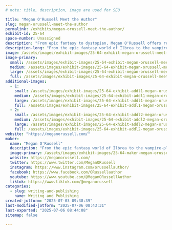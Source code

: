 ```yaml
---
# note: title, description, image are used for SEO

title: "Megan O'Russell Meet the Author"
slug: megan-orussell-meet-the-author
permalink: /exhibits/megan-orussell-meet-the-author/
exhibit-id: 25-64
space-number: Unassigned
description: "From epic fantasy to dystopian, Megan O'Russell offers readers thirty-two books across nine series."
description-long: "From the epic fantasy world of Ilbrea to the vampire-plagued dystopia of the domes, Megan O'Russell offers readers thirty-two books across nine series. Megan's newest novel, Sketchbook of a Wayward Seer, is presented in partnership with the Page by Page podcast where you can listen to a new full chapter of the book every week. Available titles include Ember and Stone, Girl of Glass, The Cursebound Thief, and How I Magically Messed Up My Life in Four Freakin' Days."
image: /assets/images/exhibit-images/25-64-exhibit-megan-orussell-meet-the-author-img-7900-large.jpg
image-primary: 
  small: /assets/images/exhibit-images/25-64-exhibit-megan-orussell-meet-the-author-img-7900-small.jpg
  medium: /assets/images/exhibit-images/25-64-exhibit-megan-orussell-meet-the-author-img-7900-medium.jpg
  large: /assets/images/exhibit-images/25-64-exhibit-megan-orussell-meet-the-author-img-7900-large.jpg
  full: /assets/images/exhibit-images/25-64-exhibit-megan-orussell-meet-the-author-img-7900-full.jpg
additional-images: 
  - 1:
    small: /assets/images/exhibit-images/25-64-exhibit-addl1-megan-orussell-meet-the-author-megan-banner-for-cons-reduced-small.jpg
    medium: /assets/images/exhibit-images/25-64-exhibit-addl1-megan-orussell-meet-the-author-megan-banner-for-cons-reduced-medium.jpg
    large: /assets/images/exhibit-images/25-64-exhibit-addl1-megan-orussell-meet-the-author-megan-banner-for-cons-reduced-large.jpg
    full: /assets/images/exhibit-images/25-64-exhibit-addl1-megan-orussell-meet-the-author-megan-banner-for-cons-reduced-full.jpg
  - 2:
    small: /assets/images/exhibit-images/25-64-exhibit-addl2-megan-orussell-meet-the-author-img-6113-2-small.jpg
    medium: /assets/images/exhibit-images/25-64-exhibit-addl2-megan-orussell-meet-the-author-img-6113-2-medium.jpg
    large: /assets/images/exhibit-images/25-64-exhibit-addl2-megan-orussell-meet-the-author-img-6113-2-large.jpg
    full: /assets/images/exhibit-images/25-64-exhibit-addl2-megan-orussell-meet-the-author-img-6113-2-full.jpg
website: "https://meganorussell.com/"
maker: 
  name: "Megan O'Russell"
  description: "From the epic fantasy world of Ilbrea to the vampire-plagued dystopia of the domes, Megan O'Russell offers readers thirty-two books across nine series. Megan's newest novel, Sketchbook of a Wayward Seer, is presented in partnership with the Page by Page podcast where you can listen to a new full chapter of the book every week. Available titles include Ember and Stone, Girl of Glass, The Cursebound Thief, and How I Magically Messed Up My Life in Four Freakin' Days."
  image-primary: /assets/images/exhibit-images/25-64-maker-megan-orussell-meet-the-author-thumbnail-ink-worlds-press-logo-c2-1-medium.png
  website: https://meganorussell.com/
  twitter: https://www.twitter.com/MeganORussell
  instagram: https://www.instagram.com/orussellauthor/
  facebook: https://www.facebook.com/ORussellauthor
  youtube: https://www.youtube.com/@MeganORussellAuthor
  tiktok: https://www.tiktok.com/@meganorussell
categories: 
  - slug: writing-and-publishing
    name: Writing and Publishing
created-jotform: "2025-07-03 09:38:39"
last-modified-jotform: "2025-07-06 08:43:31"
last-exported: "2025-07-06 08:44:08"
sitemap: false

---
```

